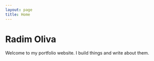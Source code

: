 ```yaml
---
layout: page
title: Home
---
```

# Radim Oliva

Welcome to my portfolio website. I build things and write about them.
